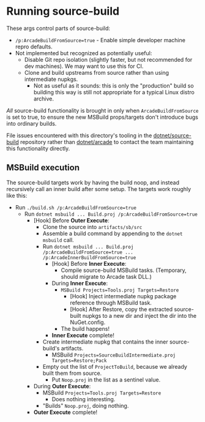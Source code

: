 # Running source-build

These args control parts of source-build:

* `/p:ArcadeBuildFromSource=true` - Enable simple developer machine repro defaults.
* Not implemented but recognized as potentially useful:
  * Disable Git repo isolation (slightly faster, but not recommended for dev machines). We may want to use this for CI.
  * Clone and build upstreams from source rather than using intermediate nupkgs.
    * Not as useful as it sounds: this is only the "production" build so building this way is still not appropriate for a typical Linux distro archive.

*All* source-build functionality is brought in only when `ArcadeBuildFromSource`
is set to true, to ensure the new MSBuild props/targets don't introduce bugs
into ordinary builds.

File issues encountered with this directory's tooling in the
[dotnet/source-build](https://github.com/dotnet/source-build) repository rather
than [dotnet/arcade](https://github.com/dotnet/arcade) to contact the team
maintaining this functionality directly.

## MSBuild execution

The source-build targets work by having the build noop, and instead recursively
call an inner build after some setup. The targets work roughly like this:

* Run `./build.sh /p:ArcadeBuildFromSource=true`
  * Run `dotnet msbuild ... Build.proj /p:ArcadeBuildFromSource=true`
    * [Hook] Before **Outer Execute**:
      * Clone the source into `artifacts/sb/src`
      * Assemble a build command by appending to the `dotnet msbuild` call.
      * Run `dotnet msbuild ... Build.proj /p:ArcadeBuildFromSource=true ... /p:ArcadeInnerBuildFromSource=true`
        * [Hook] Before **Inner Execute**:
          * Compile source-build MSBuild tasks. (Temporary, should migrate to Arcade task DLL.)
        * During **Inner Execute**:
          * `MSBuild Projects=Tools.proj Targets=Restore`
            * [Hook] Inject intermediate nupkg package reference through MSBuild task.
            * [Hook] After Restore, copy the extracted source-built nupkgs to a new dir and inject the dir into the NuGet.config.
          * The build happens!
        * **Inner Execute** complete!
      * Create intermediate nupkg that contains the inner source-build's artifacts.
        * MSBuild `Projects=SourceBuildIntermediate.proj Targets=Restore;Pack`
      * Empty out the list of `ProjectToBuild`, because we already built them from source.
        * Put `Noop.proj` in the list as a sentinel value.
    * During **Outer Execute**:
      * MSBuild `Projects=Tools.proj Targets=Restore`
        * Does nothing interesting.
      * "Builds" `Noop.proj`, doing nothing.
    * **Outer Execute** complete!
